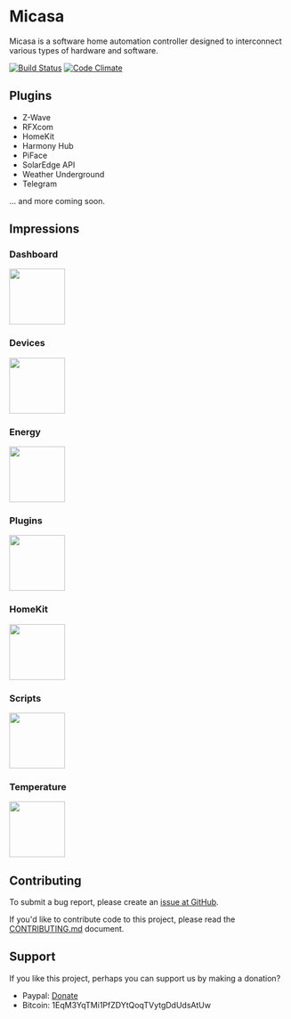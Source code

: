 # Micasa

Micasa is a software home automation controller designed to interconnect various types of hardware and software.

[![Build Status](https://travis-ci.org/fellownet/micasa.svg?branch=master)](https://travis-ci.org/fellownet/micasa)
[![Code Climate](https://codeclimate.com/github/fellownet/micasa/badges/gpa.svg)](https://codeclimate.com/github/fellownet/micasa)

## Plugins

- Z-Wave
- RFXcom
- HomeKit
- Harmony Hub
- PiFace
- SolarEdge API
- Weather Underground
- Telegram

... and more coming soon.

## Impressions

### Dashboard
<img src="/../support/support/readme/dashboard.png?raw=true" height="100">

### Devices
<img src="/../support/support/readme/devices.png?raw=true" height="100">

### Energy
<img src="/../support/support/readme/energy.png?raw=true" height="100">

### Plugins
<img src="/../support/support/readme/plugins.png?raw=true" height="100">

### HomeKit
<img src="/../support/support/readme/homekit.png?raw=true" height="100">

### Scripts
<img src="/../support/support/readme/scripts.png?raw=true" height="100">

### Temperature
<img src="/../support/support/readme/tempwtrendline.png?raw=true" height="100">

## Contributing

To submit a bug report, please create an [issue at GitHub](https://github.com/fellownet/micasa/issues/new).

If you'd like to contribute code to this project, please read the
[CONTRIBUTING.md](https://github.com/fellownet/micasa/blob/master/CONTRIBUTING.md) document.

## Support

If you like this project, perhaps you can support us by making a donation?
- Paypal: [Donate](https://www.paypal.com/cgi-bin/webscr?cmd=_s-xclick&hosted_button_id=VQNGE3N5L6MKS)
- Bitcoin: 1EqM3YqTMi1PfZDYtQoqTVytgDdUdsAtUw
